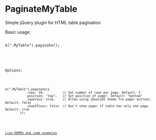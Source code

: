 PaginateMyTable
===============

Simple jQuery plugin for HTML table pagination

Basic usage:
<pre><code>
$(".MyTable").paginate();
    </cod></pre>
Options:
<pre><code>
$(".MyTable").paginate({
            rows: 10,          // Set number of rows per page. Default: 5
            position: "top",   // Set position of pager. Default: "bottom"
            jqueryui: true,    // Allow using jQueryUI theme fro pager buttons. Default: false
            showIfLess: false  // Don't show pager if table has only one page. Default: true
        });
      </cod></pre>  
<a href="http://gubal.net/">Live DEMOS and code examples</a>

